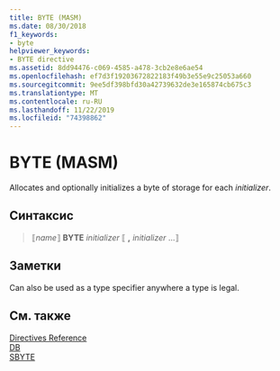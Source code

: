 ```yaml
---
title: BYTE (MASM)
ms.date: 08/30/2018
f1_keywords:
- byte
helpviewer_keywords:
- BYTE directive
ms.assetid: 8dd94476-c069-4585-a478-3cb2e8e6ae54
ms.openlocfilehash: ef7d3f19203672822183f49b3e55e9c25053a660
ms.sourcegitcommit: 9ee5df398bfd30a42739632de3e165874cb675c3
ms.translationtype: MT
ms.contentlocale: ru-RU
ms.lasthandoff: 11/22/2019
ms.locfileid: "74398862"
---
```

# <a name="byte-masm"></a>BYTE (MASM)

Allocates and optionally initializes a byte of storage for each *initializer*.

## <a name="syntax"></a>Синтаксис

> ⟦*name*⟧ **BYTE** *initializer* ⟦ __,__ *initializer* ...⟧

## <a name="remarks"></a>Заметки

Can also be used as a type specifier anywhere a type is legal.

## <a name="see-also"></a>См. также

[Directives Reference](../../assembler/masm/directives-reference.md)\
[DB](../../assembler/masm/db.md)\
[SBYTE](../../assembler/masm/sbyte-masm.md)

